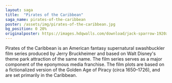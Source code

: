 ```yaml
---
layout: saga
title:  "Pirates of the Caribbean"
saga_name: pirates-of-the-caribbean
poster: /assets/img/pirates-of-the-caribbean.jpg
bg_position: 0 20%
originalposter: https://images.hdqwalls.com/download/jack-sparrow-1920x1080.jpg
---
```

Pirates of the Caribbean is an American fantasy supernatural swashbuckler film series produced by Jerry Bruckheimer and based on Walt Disney's theme park attraction of the same name. The film series serves as a major component of the eponymous media franchise. The film plots are based on a fictionalized version of the Golden Age of Piracy (circa 1650–1726), and are set primarily in the Caribbean. 